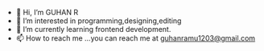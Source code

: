 - 👋 Hi, I’m GUHAN R
- 👀 I’m interested in programming,designing,editing
- 🌱 I’m currently learning frontend development.
- 📫 How to reach me ...you can reach me at guhanramu1203@gmail.com 

<!---
GUHAN1203/GUHAN1203 is a ✨ special ✨ repository because its `README.md` (this file) appears on your GitHub profile.
You can click the Preview link to take a look at your changes.
--->
